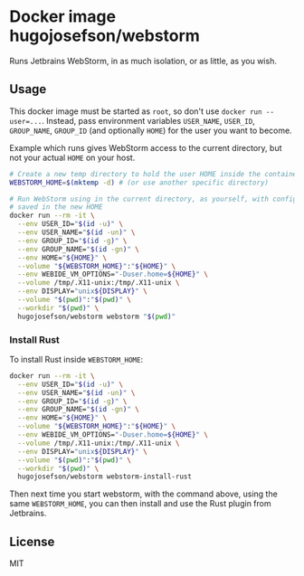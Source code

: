 # Docker image hugojosefson/webstorm

Runs Jetbrains WebStorm, in as much isolation, or as little, as you wish.

## Usage

This docker image must be started as `root`, so don't use
`docker run --user=...`. Instead, pass environment variables `USER_NAME`,
`USER_ID`, `GROUP_NAME`, `GROUP_ID` (and optionally `HOME`) for the user you
want to become.

Example which runs gives WebStorm access to the current directory, but not your
actual `HOME` on your host.

```bash
# Create a new temp directory to hold the user HOME inside the container
WEBSTORM_HOME=$(mktemp -d) # (or use another specific directory)

# Run WebStorm using in the current directory, as yourself, with config
# saved in the new HOME
docker run --rm -it \
  --env USER_ID="$(id -u)" \
  --env USER_NAME="$(id -un)" \
  --env GROUP_ID="$(id -g)" \
  --env GROUP_NAME="$(id -gn)" \
  --env HOME="${HOME}" \
  --volume "${WEBSTORM_HOME}":"${HOME}" \
  --env WEBIDE_VM_OPTIONS="-Duser.home=${HOME}" \
  --volume /tmp/.X11-unix:/tmp/.X11-unix \
  --env DISPLAY="unix${DISPLAY}" \
  --volume "$(pwd)":"$(pwd)" \
  --workdir "$(pwd)" \
  hugojosefson/webstorm webstorm "$(pwd)"
```

### Install Rust

To install Rust inside `WEBSTORM_HOME`:

```bash
docker run --rm -it \
  --env USER_ID="$(id -u)" \
  --env USER_NAME="$(id -un)" \
  --env GROUP_ID="$(id -g)" \
  --env GROUP_NAME="$(id -gn)" \
  --env HOME="${HOME}" \
  --volume "${WEBSTORM_HOME}":"${HOME}" \
  --env WEBIDE_VM_OPTIONS="-Duser.home=${HOME}" \
  --volume /tmp/.X11-unix:/tmp/.X11-unix \
  --env DISPLAY="unix${DISPLAY}" \
  --volume "$(pwd)":"$(pwd)" \
  --workdir "$(pwd)" \
  hugojosefson/webstorm webstorm-install-rust
```

Then next time you start webstorm, with the command above, using the same
`WEBSTORM_HOME`, you can then install and use the Rust plugin from Jetbrains.

## License

MIT
